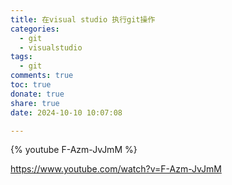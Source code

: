 ```yaml
---
title: 在visual studio 执行git操作
categories:
  - git
  - visualstudio
tags:
  - git
comments: true
toc: true
donate: true
share: true
date: 2024-10-10 10:07:08

---
```


{% youtube F-Azm-JvJmM %}

https://www.youtube.com/watch?v=F-Azm-JvJmM


